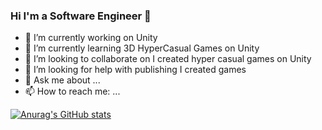 ### Hi I'm a Software Engineer 👋


- 🔭 I’m currently working on Unity
- 🌱 I’m currently learning 3D HyperCasual Games on Unity
- 👯 I’m looking to collaborate on I created hyper casual games on Unity
- 🤔 I’m looking for help with publishing I created games
- 💬 Ask me about ...
- 📫 How to reach me: ...

[![Anurag's GitHub stats](https://github-readme-stats.vercel.app/api?username=hakaell)](https://github.com/hakaell/github-readme-stats)
